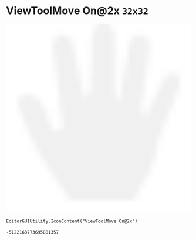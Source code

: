 # ViewToolMove On@2x `32x32`
<img src="/img/ViewToolMove%20On@2x.png" width=512 height=512>

``` CSharp
EditorGUIUtility.IconContent("ViewToolMove On@2x")
```
```
-5122163773695881357
```
